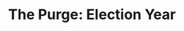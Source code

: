 ---
title: "The Purge: Election Year"
year: 2016
rating: 2.5
stars: "★★½"
rewatched: false
permalink: "the-purge-election-year"
watched_on: 2024-11-30
---